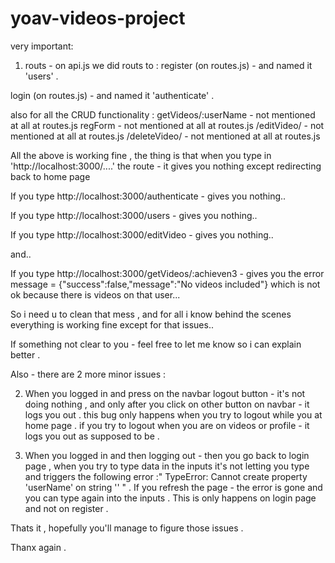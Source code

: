 # yoav-videos-project

very important:    

1. routs - on api.js we did routs to :
register (on routes.js) - and named it 'users' . 

login (on routes.js) - and named it 'authenticate' . 

also for all the CRUD functionality :
getVideos/:userName - not mentioned at all at routes.js
regForm - not mentioned at all at routes.js
/editVideo/ - not mentioned at all at routes.js
/deleteVideo/ - not mentioned at all at routes.js

All the above is working fine , the thing is that when you type in 'http://localhost:3000/....' the route - it gives you nothing except redirecting back to home page 

If you type http://localhost:3000/authenticate - gives you nothing..

If you type http://localhost:3000/users - gives you nothing..

If you type http://localhost:3000/editVideo - gives you nothing..

and..

If you type http://localhost:3000/getVideos/:achieven3 - gives you the error message = {"success":false,"message":"No videos included"} which is not ok because there is videos on that user...

So i need u to clean that mess , and for all i know behind the scenes everything is working fine except for that issues..

If something not clear to you - feel free to let me know so i can explain better .

Also - there are 2 more minor issues : 

2. When you logged in and press on the navbar logout button - it's not doing nothing , and only after you click on other button on navbar - it logs you out . this bug only happens when you try to logout while you at home page . if you try to logout when you are on videos or profile - it logs you out as supposed to be .

3. When you logged in and then logging out - then you go back to login page , when you try to type data in the inputs it's not letting you type and triggers the following error :"  TypeError: Cannot create property 'userName' on string ''  " . If you refresh the page - the error is gone and you can type again into the inputs . This is only happens on login page and not on register . 

Thats it , hopefully you'll manage to figure those issues . 

Thanx again . 


